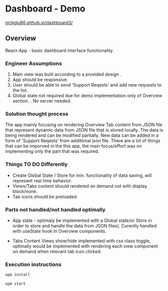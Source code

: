 # Dashboard - Demo

[nickglu86.github.io/dashboard3/](https://nickglu86.github.io/dashboard3/)

## Overview
React-App - basic dashboard interface functionality.

### Engineer Assumptions
1. Main view was built according to a provided design .
2. App should be responsive.
3. User should be able to send 'Support Reqests' and add new requests to the list.
4. Global state not required due for demo implementation only of Overview section.
. No server needed.


### Solution thought process
The app mainly focusing on rendering  Overview Tab content from JSON file that represent dynamic data from JSON file that is stored locally. The data is being rendered  and can be modified partially. New data can be added in a form of 'Support Reqests' from additional json file.
There are a lot of things that can be imporved in the this app, the main focus/effort was on implementing only the part that was required.


### Things TO DO Differently
* Create Global State / Store for min. functionality of data saving, will represent real time behavior.
* Views/Tabs content should rendered on demand not with display block/none.
* Tab icons should be preloaded.


### Parts not handled/not handled optimally
* App state - optimaly  be implemented with a Global state/or Store in order to store and handle the data from JSON files(. Curently handled with useState hook in Overview components.

* Tabs Content Views show/hide implemented with css class toggle, optimally would be implemented with rendering each view component on demand when relevant tab icon clicked.


### Execution instructions

```sh
npm install
```
```sh
npm start
```

